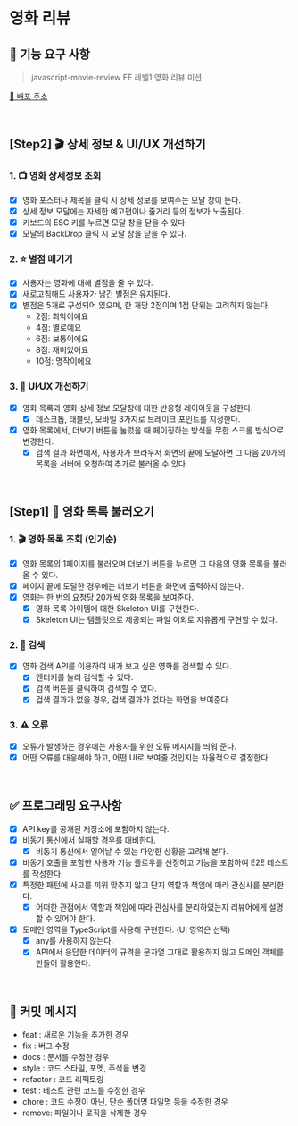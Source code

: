 # 영화 리뷰

## 🎯 기능 요구 사항

> javascript-movie-review
> FE 레벨1 영화 리뷰 미션

[🔗 배포 주소](https://shinjungoh.github.io/javascript-movie-review/)

<br>

## [Step2] 🎬 상세 정보 & UI/UX 개선하기

### 1. 📺 영화 상세정보 조회

- [x] 영화 포스터나 제목을 클릭 시 상세 정보를 보여주는 모달 창이 뜬다.
- [x] 상세 정보 모달에는 자세한 예고편이나 줄거리 등의 정보가 노출된다.
- [x] 키보드의 ESC 키를 누르면 모달 창을 닫을 수 있다.
- [x] 모달의 BackDrop 클릭 시 모달 창을 닫을 수 있다.

### 2. ⭐️ 별점 매기기

- [x] 사용자는 영화에 대해 별점을 줄 수 있다.
- [x] 새로고침해도 사용자가 남긴 별점은 유지된다.
- [x] 별점은 5개로 구성되어 있으며, 한 개당 2점이며 1점 단위는 고려하지 않는다.
  - 2점: 최악이예요
  - 4점: 별로예요
  - 6점: 보통이에요
  - 8점: 재미있어요
  - 10점: 명작이에요

### 3. 📐 UI⁄UX 개선하기

- [x] 영화 목록과 영화 상세 정보 모달창에 대한 반응형 레이아웃을 구성한다.
  - [x] 데스크톱, 태블릿, 모바일 3가지로 브레이크 포인트를 지정한다.
- [x] 영화 목록에서, 더보기 버튼을 눌렀을 때 페이징하는 방식을 무한 스크롤 방식으로 변경한다.
  - [x] 검색 결과 화면에서, 사용자가 브라우저 화면의 끝에 도달하면 그 다음 20개의 목록을 서버에 요청하여 추가로 불러올 수 있다.

<br>

## [Step1] 🍿 영화 목록 불러오기

### 1. 🎬 영화 목록 조회 (인기순)

- [x] 영화 목록의 1페이지를 불러오며 더보기 버튼을 누르면 그 다음의 영화 목록을 불러 올 수 있다.
- [x] 페이지 끝에 도달한 경우에는 더보기 버튼을 화면에 출력하지 않는다.
- [x] 영화는 한 번의 요청당 20개씩 영화 목록을 보여준다.
  - [x] 영화 목록 아이템에 대한 Skeleton UI를 구현한다.
  - [x] Skeleton UI는 템플릿으로 제공되는 파일 이외로 자유롭게 구현할 수 있다.

### 2. 🔎 검색

- [x] 영화 검색 API를 이용하여 내가 보고 싶은 영화를 검색할 수 있다.
  - [x] 엔터키를 눌러 검색할 수 있다.
  - [x] 검색 버튼을 클릭하여 검색할 수 있다.
  - [x] 검색 결과가 없을 경우, 검색 결과가 없다는 화면을 보여준다.

### 3. ⚠️ 오류

- [x] 오류가 발생하는 경우에는 사용자를 위한 오류 메시지를 띄워 준다.
- [x] 어떤 오류를 대응해야 하고, 어떤 UI로 보여줄 것인지는 자율적으로 결정한다.

<br>

## ✅ 프로그래밍 요구사항

- [x] API key를 공개된 저장소에 포함하지 않는다.
- [x] 비동기 통신에서 실패할 경우를 대비한다.
  - [x] 비동기 통신에서 일어날 수 있는 다양한 상황을 고려해 본다.
- [x] 비동기 호출을 포함한 사용자 기능 플로우를 선정하고 기능을 포함하여 E2E 테스트를 작성한다.
- [x] 특정한 패턴에 사고를 끼워 맞추지 않고 단지 역할과 책임에 따라 관심사를 분리한다.
  - [x] 어떠한 관점에서 역할과 책임에 따라 관심사를 분리하였는지 리뷰어에게 설명할 수 있어야 한다.
- [x] 도메인 영역을 TypeScript를 사용해 구현한다. (UI 영역은 선택)
  - [x] any를 사용하지 않는다.
  - [x] API에서 응답한 데이터의 규격을 문자열 그대로 활용하지 않고 도메인 객체를 만들어 활용한다.

<br>

## 📝 커밋 메시지

- feat : 새로운 기능을 추가한 경우
- fix : 버그 수정
- docs : 문서를 수정한 경우
- style : 코드 스타일, 포멧, 주석을 변경
- refactor : 코드 리팩토링
- test : 테스트 관련 코드를 수정한 경우
- chore : 코드 수정이 아닌, 단순 폴더명 파일명 등을 수정한 경우
- remove: 파일이나 로직을 삭제한 경우
